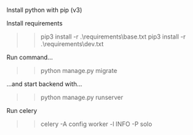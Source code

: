 Install python with pip (v3)

Install requirements
>> pip3 install -r .\requirements\base.txt
>> pip3 install -r .\requirements\dev.txt

Run command... 

>> python manage.py migrate

...and start backend with...

>> python manage.py runserver


Run celery 

>> celery -A config worker -l INFO -P solo

